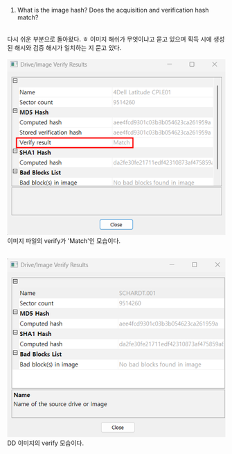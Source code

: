 1. What is the image hash? Does the acquisition and verification hash match?<br><br>

다시 쉬운 부분으로 돌아왔다. ㅎ 이미지 해쉬가 무엇이냐고 묻고 있으며 획득 시에 생성된 해시와 검증 해시가 일치하는 지 묻고 있다.<br><br>
![alt text](1.png)<br>
이미지 파일의 verify가 'Match'인 모습이다.<br><br>

![alt text](2.png)<br>
DD 이미지의 verify 모습이다.
